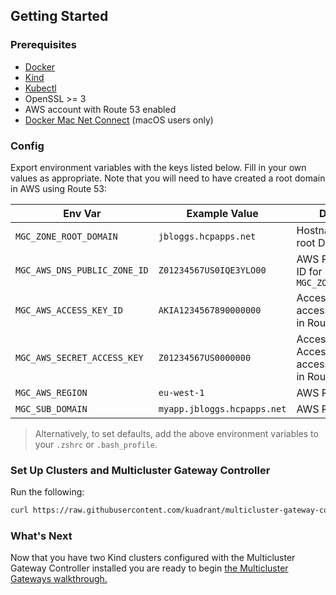 ## Getting Started


### Prerequisites

- [Docker](https://docs.docker.com/engine/install/)
- [Kind](https://kind.sigs.k8s.io/)
- [Kubectl](https://kubernetes.io/docs/tasks/tools/)
- OpenSSL >= 3
- AWS account with Route 53 enabled
- [Docker Mac Net Connect](https://github.com/chipmk/docker-mac-net-connect) (macOS users only)

### Config

Export environment variables with the keys listed below. Fill in your own values as appropriate. Note that you will need to have created a root domain in AWS using Route 53:

| Env Var                      | Example Value               | Description                                                    |
|------------------------------|-----------------------------|----------------------------------------------------------------|
| `MGC_ZONE_ROOT_DOMAIN`       | `jbloggs.hcpapps.net`       | Hostname for the root Domain                                   |
| `MGC_AWS_DNS_PUBLIC_ZONE_ID` | `Z01234567US0IQE3YLO00`     | AWS Route 53 Zone ID for specified `MGC_ZONE_ROOT_DOMAIN`      | | 
| `MGC_AWS_ACCESS_KEY_ID`      | `AKIA1234567890000000`      | Access Key ID, with access to resources in Route 53            |
| `MGC_AWS_SECRET_ACCESS_KEY`  | `Z01234567US0000000`        | Access Secret Access Key, with access to resources in Route 53 |
| `MGC_AWS_REGION`             | `eu-west-1`                 | AWS Region                                                     |
| `MGC_SUB_DOMAIN`             | `myapp.jbloggs.hcpapps.net` | AWS Region                                                     |

>Alternatively, to set defaults, add the above environment variables to your `.zshrc` or `.bash_profile`.

### Set Up Clusters and Multicluster Gateway Controller

Run the following:

```bash
curl https://raw.githubusercontent.com/kuadrant/multicluster-gateway-controller/main/hack/quickstart-setup.sh | bash
```

### What's Next

Now that you have two Kind clusters configured with the Multicluster Gateway Controller installed you are ready to begin [the Multicluster Gateways walkthrough.](how-to/multicluster-gateways-walkthrough.md)

